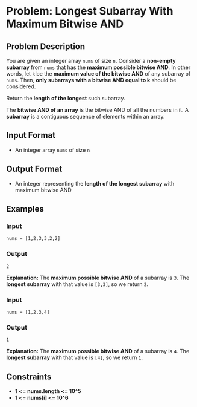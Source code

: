 
# Problem: Longest Subarray With Maximum Bitwise AND

## Problem Description
You are given an integer array `nums` of size `n`. Consider a **non-empty subarray** from `nums` that has the **maximum possible bitwise AND**. In other words, let `k` be the **maximum value of the bitwise AND** of any subarray of `nums`. Then, **only subarrays with a bitwise AND equal to k** should be considered.

Return the **length of the longest** such subarray.

The **bitwise AND of an array** is the bitwise AND of all the numbers in it. A **subarray** is a contiguous sequence of elements within an array.

## Input Format
- An integer array `nums` of size `n`

## Output Format
- An integer representing the **length of the longest subarray** with maximum bitwise AND

## Examples

### Input

`nums = [1,2,3,3,2,2]`<br/>

### Output

`2`<br/>

**Explanation:** The **maximum possible bitwise AND** of a subarray is `3`. The **longest subarray** with that value is `[3,3]`, so we return `2`.

### Input

`nums = [1,2,3,4]`<br/>

### Output

`1`<br/>

**Explanation:** The **maximum possible bitwise AND** of a subarray is `4`. The **longest subarray** with that value is `[4]`, so we return `1`.

## Constraints
- **1 <= nums.length <= 10^5**
- **1 <= nums[i] <= 10^6**

